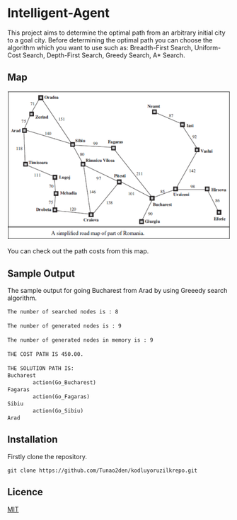# Intelligent-Agent
This project aims to determine the optimal path from an arbitrary initial city to a goal city.
Before determining the optimal path you can choose the algorithm which you want to use such as:
Breadth-First Search, Uniform-Cost Search, Depth-First Search, Greedy Search, A* Search.

## Map
![Map](https://raw.githubusercontent.com/Tunao2den/Intelligent-Agent/main/images/romaniamap.png)

You can check out the path costs from this map.

## Sample Output
The sample output for going Bucharest from Arad by using Greeedy search algorithm.
```
The number of searched nodes is : 8

The number of generated nodes is : 9

The number of generated nodes in memory is : 9

THE COST PATH IS 450.00.

THE SOLUTION PATH IS:
Bucharest
        action(Go_Bucharest)
Fagaras
        action(Go_Fagaras)
Sibiu
        action(Go_Sibiu)
Arad

```

## Installation
Firstly clone the repository.
```
git clone https://github.com/Tunao2den/kodluyoruzilkrepo.git
```

## Licence
[MIT](https://choosealicense.com/licenses/mit/)
